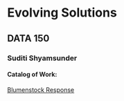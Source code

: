 # Evolving Solutions 

## DATA 150 

### Suditi Shyamsunder 

#### Catalog of Work: 

[Blumenstock Response](github.com/workshop/blumenstock)
